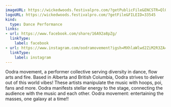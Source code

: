 ```yaml
---
imageURL: https://wickedwoods.festivalpro.com/?getPublicFile&ENCSTR=QlQKIEWWakONvcMoLqBX
logoURL: https://wickedwoods.festivalpro.com/?getFile&FILEID=33545
kind:
  type: Dance Performance
links:
- url: https://www.facebook.com/share/16A92a8pZg/
  linkType:
    label: facebook
- url: https://www.instagram.com/oodramovement?igsh=MXhlaWlwd2ZiM2R3ZA==
  linkType:
    label: instagram
---
```

Oodra movement, a performer collective serving diversity in dance, flow arts and fire. Based in Alberta and British Columbia, Oodra strives to deliver out of this world vibes! These artists manipulate the music with hoops, poi, fans and more. Oodra manifests stellar energy to the stage, connecting the audience with the music and each other. Oodra movement: entertaining the masses, one galaxy at a time!!